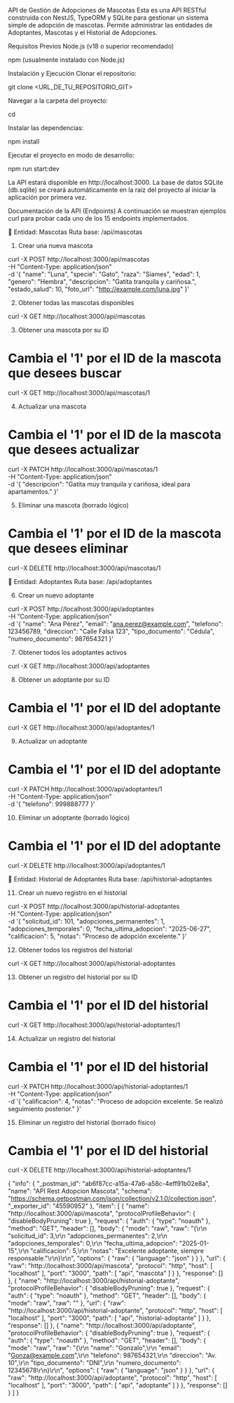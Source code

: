API de Gestión de Adopciones de Mascotas
Esta es una API RESTful construida con NestJS, TypeORM y SQLite para gestionar un sistema simple de adopción de mascotas. Permite administrar las entidades de Adoptantes, Mascotas y el Historial de Adopciones.

Requisitos Previos
Node.js (v18 o superior recomendado)

npm (usualmente instalado con Node.js)

Instalación y Ejecución
Clonar el repositorio:

git clone <URL_DE_TU_REPOSITORIO_GIT>

Navegar a la carpeta del proyecto:

cd <project-name>

Instalar las dependencias:

npm install

Ejecutar el proyecto en modo de desarrollo:

npm run start:dev

La API estará disponible en http://localhost:3000. La base de datos SQLite (db.sqlite) se creará automáticamente en la raíz del proyecto al iniciar la aplicación por primera vez.

Documentación de la API (Endpoints)
A continuación se muestran ejemplos curl para probar cada uno de los 15 endpoints implementados.

🐾 Entidad: Mascotas
Ruta base: /api/mascotas

1. Crear una nueva mascota

curl -X POST http://localhost:3000/api/mascotas \
-H "Content-Type: application/json" \
-d '{
    "name": "Luna",
    "specie": "Gato",
    "raza": "Siames",
    "edad": 1,
    "genero": "Hembra",
    "descripcion": "Gatita tranquila y cariñosa.",
    "estado_salud": 10,
    "foto_url": "http://example.com/luna.jpg"
}'

2. Obtener todas las mascotas disponibles

curl -X GET http://localhost:3000/api/mascotas

3. Obtener una mascota por su ID

# Cambia el '1' por el ID de la mascota que desees buscar
curl -X GET http://localhost:3000/api/mascotas/1

4. Actualizar una mascota

# Cambia el '1' por el ID de la mascota que desees actualizar
curl -X PATCH http://localhost:3000/api/mascotas/1 \
-H "Content-Type: application/json" \
-d '{
    "descripcion": "Gatita muy tranquila y cariñosa, ideal para apartamentos."
}'

5. Eliminar una mascota (borrado lógico)

# Cambia el '1' por el ID de la mascota que desees eliminar
curl -X DELETE http://localhost:3000/api/mascotas/1

👤 Entidad: Adoptantes
Ruta base: /api/adoptantes

6. Crear un nuevo adoptante

curl -X POST http://localhost:3000/api/adoptantes \
-H "Content-Type: application/json" \
-d '{
    "name": "Ana Pérez",
    "email": "ana.perez@example.com",
    "telefono": 123456789,
    "direccion": "Calle Falsa 123",
    "tipo_documento": "Cédula",
    "numero_documento": 987654321
}'

7. Obtener todos los adoptantes activos

curl -X GET http://localhost:3000/api/adoptantes

8. Obtener un adoptante por su ID

# Cambia el '1' por el ID del adoptante
curl -X GET http://localhost:3000/api/adoptantes/1

9. Actualizar un adoptante

# Cambia el '1' por el ID del adoptante
curl -X PATCH http://localhost:3000/api/adoptantes/1 \
-H "Content-Type: application/json" \
-d '{
    "telefono": 999888777
}'

10. Eliminar un adoptante (borrado lógico)

# Cambia el '1' por el ID del adoptante
curl -X DELETE http://localhost:3000/api/adoptantes/1

📜 Entidad: Historial de Adoptantes
Ruta base: /api/historial-adoptantes

11. Crear un nuevo registro en el historial

curl -X POST http://localhost:3000/api/historial-adoptantes \
-H "Content-Type: application/json" \
-d '{
    "solicitud_id": 101,
    "adopciones_permanentes": 1,
    "adopciones_temporales": 0,
    "fecha_ultima_adopcion": "2025-06-27",
    "calificacion": 5,
    "notas": "Proceso de adopción excelente."
}'

12. Obtener todos los registros del historial

curl -X GET http://localhost:3000/api/historial-adoptantes

13. Obtener un registro del historial por su ID

# Cambia el '1' por el ID del historial
curl -X GET http://localhost:3000/api/historial-adoptantes/1

14. Actualizar un registro del historial

# Cambia el '1' por el ID del historial
curl -X PATCH http://localhost:3000/api/historial-adoptantes/1 \
-H "Content-Type: application/json" \
-d '{
    "calificacion": 4,
    "notas": "Proceso de adopción excelente. Se realizó seguimiento posterior."
}'

15. Eliminar un registro del historial (borrado físico)

# Cambia el '1' por el ID del historial
curl -X DELETE http://localhost:3000/api/historial-adoptantes/1

{
	"info": {
		"_postman_id": "ab6f87cc-a15a-47a6-a58c-4eff91b02e8a",
		"name": "API Rest Adopcion Mascota",
		"schema": "https://schema.getpostman.com/json/collection/v2.1.0/collection.json",
		"_exporter_id": "45590952"
	},
	"item": [
		{
			"name": "http://localhost:3000/api/mascota",
			"protocolProfileBehavior": {
				"disableBodyPruning": true
			},
			"request": {
				"auth": {
					"type": "noauth"
				},
				"method": "GET",
				"header": [],
				"body": {
					"mode": "raw",
					"raw": "{\r\n  \"solicitud_id\": 3,\r\n  \"adopciones_permanentes\": 2,\r\n  \"adopciones_temporales\": 0,\r\n  \"fecha_ultima_adopcion\": \"2025-01-15\",\r\n  \"calificacion\": 5,\r\n  \"notas\": \"Excelente adoptante, siempre responsable.\"\r\n}\r\n",
					"options": {
						"raw": {
							"language": "json"
						}
					}
				},
				"url": {
					"raw": "http://localhost:3000/api/mascota",
					"protocol": "http",
					"host": [
						"localhost"
					],
					"port": "3000",
					"path": [
						"api",
						"mascota"
					]
				}
			},
			"response": []
		},
		{
			"name": "http://localhost:3000/api/historial-adoptante",
			"protocolProfileBehavior": {
				"disableBodyPruning": true
			},
			"request": {
				"auth": {
					"type": "noauth"
				},
				"method": "GET",
				"header": [],
				"body": {
					"mode": "raw",
					"raw": ""
				},
				"url": {
					"raw": "http://localhost:3000/api/historial-adoptante",
					"protocol": "http",
					"host": [
						"localhost"
					],
					"port": "3000",
					"path": [
						"api",
						"historial-adoptante"
					]
				}
			},
			"response": []
		},
		{
			"name": "http://localhost:3000/api/adoptante",
			"protocolProfileBehavior": {
				"disableBodyPruning": true
			},
			"request": {
				"auth": {
					"type": "noauth"
				},
				"method": "GET",
				"header": [],
				"body": {
					"mode": "raw",
					"raw": "{\r\n  \"name\": \"Gonzalo\",\r\n  \"email\": \"Gonza@example.com\",\r\n  \"telefono\": 987654321,\r\n  \"direccion\": \"Av. 10\",\r\n  \"tipo_documento\": \"DNI\",\r\n  \"numero_documento\": 12345678\r\n}\r\n",
					"options": {
						"raw": {
							"language": "json"
						}
					}
				},
				"url": {
					"raw": "http://localhost:3000/api/adoptante",
					"protocol": "http",
					"host": [
						"localhost"
					],
					"port": "3000",
					"path": [
						"api",
						"adoptante"
					]
				}
			},
			"response": []
		}
	]
}
